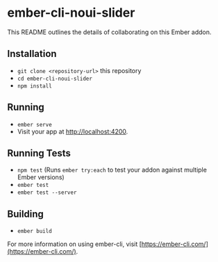 # ember-cli-noui-slider

This README outlines the details of collaborating on this Ember addon.

## Installation

* `git clone <repository-url>` this repository
* `cd ember-cli-noui-slider`
* `npm install`

## Running

* `ember serve`
* Visit your app at [http://localhost:4200](http://localhost:4200).

## Running Tests

* `npm test` (Runs `ember try:each` to test your addon against multiple Ember versions)
* `ember test`
* `ember test --server`

## Building

* `ember build`

For more information on using ember-cli, visit [https://ember-cli.com/](https://ember-cli.com/).
